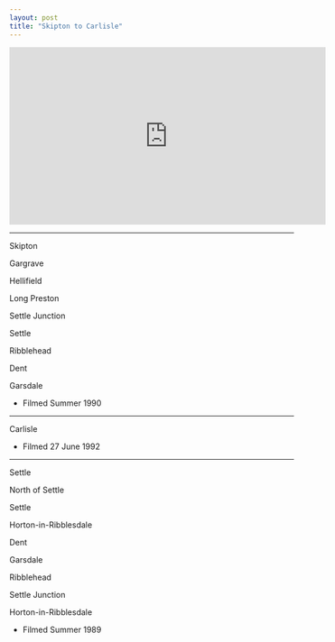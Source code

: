 ```yaml
---
layout: post
title: "Skipton to Carlisle"
---
```


<iframe width="560" height="315" src="https://www.youtube.com/embed/EeSKvlTgssI" title="Skipton to Carlisle" frameBorder="0" allow="accelerometer; autoplay; clipboard-write; encrypted-media; gyroscope; picture-in-picture; web-share" allowFullScreen></iframe>

---

Skipton

Gargrave

Hellifield

Long Preston

Settle Junction

Settle

Ribblehead

Dent

Garsdale

- Filmed Summer 1990

---

Carlisle

- Filmed 27 June 1992

---

Settle

North of Settle

Settle

Horton-in-Ribblesdale

Dent

Garsdale

Ribblehead

Settle Junction

Horton-in-Ribblesdale

- Filmed Summer 1989
